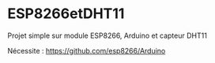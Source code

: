 # ESP8266etDHT11
Projet simple sur module ESP8266, Arduino et capteur DHT11


Nécessite : 
https://github.com/esp8266/Arduino
